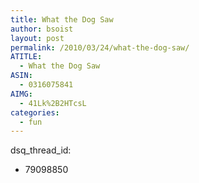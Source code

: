 ```yaml
---
title: What the Dog Saw
author: bsoist
layout: post
permalink: /2010/03/24/what-the-dog-saw/
ATITLE:
  - What the Dog Saw
ASIN:
  - 0316075841
AIMG:
  - 41Lk%2B2HTcsL
categories:
  - fun
---
```

dsq_thread_id:
  - 79098850